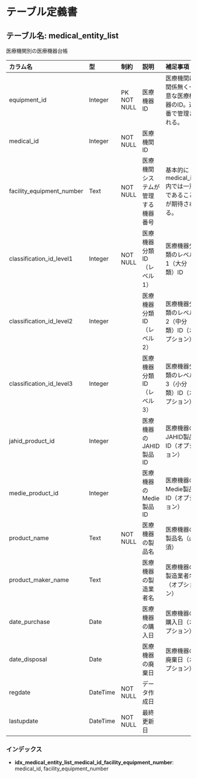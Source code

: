 # テーブル定義書

## テーブル名: medical_entity_list

医療機関別の医療機器台帳

|カラム名|型|制約|説明|補足事項|
|:--|:--|:--|:--|:--|
|equipment_id|Integer|PK NOT NULL |医療機器ID|医療機関に関係無く一意な医療機器のID。連番で管理される。|
|medical_id|Integer|NOT NULL |医療機関ID||
|facility_equipment_number|Text|NOT NULL |医療機関システムが管理する機器番号|基本的にmedical_id内では一意であることが期待される。|
|classification_id_level1|Integer|NOT NULL |医療機器分類ID（レベル1）|医療機器分類のレベル1（大分類）ID|
|classification_id_level2|Integer||医療機器分類ID（レベル2）|医療機器分類のレベル2（中分類）ID（オプション）|
|classification_id_level3|Integer||医療機器分類ID（レベル3）|医療機器分類のレベル3（小分類）ID（オプション）|
|jahid_product_id|Integer||医療機器のJAHID製品ID|医療機器のJAHID製品ID（オプション）|
|medie_product_id|Integer||医療機器のMedie製品ID|医療機器のMedie製品ID（オプション）|
|product_name|Text|NOT NULL |医療機器の製品名|医療機器の製品名（必須）|
|product_maker_name|Text||医療機器の製造業者名|医療機器の製造業者名（オプション）|
|date_purchase|Date||医療機器の購入日|医療機器の購入日（オプション）|
|date_disposal|Date||医療機器の廃棄日|医療機器の廃棄日（オプション）|
|regdate|DateTime|NOT NULL |データ作成日||
|lastupdate|DateTime|NOT NULL |最終更新日||


### インデックス

- **idx_medical_entity_list_medical_id_facility_equipment_number**: medical_id, facility_equipment_number

